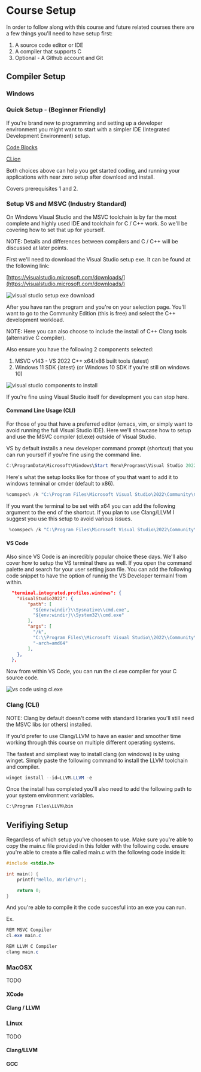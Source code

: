 # Course Setup

In order to follow along with this course and future related courses there are a few things you'll need to have setup first:

1. A source code editor or IDE
2. A compiler that supports C
3. Optional - A Github account and Git

## Compiler Setup

### Windows

### Quick Setup - (Beginner Friendly)

If you're brand new to programming and setting up a developer environment you might want to start with a simpler IDE (Integrated Development Environment) setup.

[Code Blocks](https://www.codeblocks.org/downloads)

[CLion](https://www.jetbrains.com/clion)

Both choices above can help you get started coding, and running your applications with near zero setup after download and install.

Covers prerequisites 1 and 2.

### Setup VS and MSVC (Industry Standard)

On Windows Visual Studio and the MSVC toolchain is by far the most complete and highly used IDE and toolchain for C / C++ work. So we'll be covering how to set that up for yourself.

NOTE: Details and differences between compilers and C / C++ will be discussed at later points.

First we'll need to download the Visual Studio setup exe. It can be found at the following link:

[https://visualstudio.microsoft.com/downloads/](https://visualstudio.microsoft.com/downloads/)

![visual studio setup exe download](./.assets/visual_studio_download.png)

After you have ran the program and you're on your selection page. You'll want to go to the Community Edition (this is free) and select the C++ development workload.

NOTE: Here you can also choose to include the install of C++ Clang tools (alternative C compiler).

Also ensure you have the following 2 components selected:

1. MSVC v143 - VS 2022 C++ x64/x86 built tools (latest)
2. Windows 11 SDK {latest} (or Windows 10 SDK if you're still on windows 10)

![visual studio components to install](./.assets/visual_studio_workload_to_install.png)

If you're fine using Visual Studio itself for development you can stop here.

#### Command Line Usage (CLI)

For those of you that have a preferred editor (emacs, vim, or simply want to avoid running the full Visual Studio IDE). Here we'll showcase how to setup and use the MSVC compiler (cl.exe) outside of Visual Studio.

VS by default installs a new developer command prompt (shortcut) that you can run yourself if you're fine using the command line.

```powershell
C:\ProgramData\Microsoft\Windows\Start Menu\Programs\Visual Studio 2022\Visual Studio Tools
```

Here's what the setup looks like for those of you that want to add it to windows terminal or cmder (default to x86).

```powershell
%comspec% /k "C:\Program Files\Microsoft Visual Studio\2022\Community\Common7\Tools\VsDevCmd.bat"
```

If you want the terminal to be set with x64 you can add the following argument to the end of the shortcut. If you plan to use Clang/LLVM I suggest you use this setup to avoid various issues.

```powershell
 %comspec% /k "C:\Program Files\Microsoft Visual Studio\2022\Community\Common7\Tools\VsDevCmd.bat" -arch=amd64
```

#### VS Code

Also since VS Code is an incredibly popular choice these days. We'll also cover how to setup the VS terminal there as well. If you open the command palette and search for your user setting json file. You can add the following code snippet to have the option of runnig the VS Developer termainl from within.

```json
  "terminal.integrated.profiles.windows": {
    "VisualStudio2022": {
        "path": [
          "${env:windir}\\Sysnative\\cmd.exe",
          "${env:windir}\\System32\\cmd.exe"
        ],
        "args": [
          "/k",
          "C:\\Program Files\\Microsoft Visual Studio\\2022\\Community\\Common7\\Tools\\VsDevCmd.bat",
          "-arch=amd64"
        ],
    },
  },
```

Now from within VS Code, you can run the cl.exe compiler for your C source code.

![vs code using cl.exe](./.assets/running%20cl.exe%20within%20vs%20code.png)

### Clang (CLI)

NOTE: Clang by default doesn't come with standard libraries you'll still need the MSVC libs (or others) installed.

If you'd prefer to use Clang/LLVM to have an easier and smoother time working through this course on multiple different operating systems.

The fastest and simpliest way to install clang (on windows) is by using winget. Simply paste the following command to install the LLVM toolchain and compiler.

```powershell
winget install --id=LLVM.LLVM -e
```

Once the install has completed you'll also need to add the following path to your system environment variables.

```powershell
C:\Program Files\LLVM\bin
```

## Verifiying Setup

Regardless of which setup you've choosen to use. Make sure you're able to copy the main.c file provided in this folder with the following code.  ensure you're able to create a file called main.c with the following code inside it:

```c
#include <stdio.h>

int main() {
    printf("Hello, World!\n");

    return 0;
}
```

And you're able to compile it the code succesful into an exe you can run.

Ex.

```powershell
REM MSVC Compiler
cl.exe main.c

REM LLVM C Compiler
clang main.c
```

### MacOSX

TODO

#### XCode

#### Clang / LLVM

### Linux

TODO

#### Clang/LLVM

#### GCC
